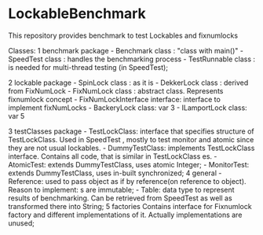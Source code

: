 # LockableBenchmark
This repository provides benchmark to test Lockables and fixnumlocks

Classes:
1 benchmark package
    - Benchmark class : "class with main()"
    - SpeedTest class : handles the benchmarking process
    - TestRunnable class : is needed for multi-thread testing (in SpeedTest);
    
2 lockable package
    - SpinLock class : as it is 
    - DekkerLock class : derived from FixNumLock
    - FixNumLock class : abstract class. Represents fixnumlock concept
    - FixNumLockInterface interface: interface to implement fixNumLocks
    - BackeryLock class: var 3
    - ILamportLock class: var 5
    
3 testClasses package
    - TestLockClass: interface that specifies structure of TestLockClass. Used in SpeedTest , mostly to test monitor and atomic since they are not usual lockables.
    - DummyTestClass: implements TestLockClass interface. Contains all code, that is similar in TestLockClass es.
    - AtomicTest: extends DummyTestClass, uses atomic Integer;
    - MonitorTest: extends DummyTestClass, uses in-built synchronized;
4 general
    - Reference: used to pass object as if by reference(on reference to object). Reason to implement:  <Long>s are immutable;
    - Table: data type to represent results of benchmarking. Can be retrieved from SpeedTest as well as transformed there into String;
5 factories
    Contains interface for Fixnumlock factory and different implementations of it. Actually implementations are unused;